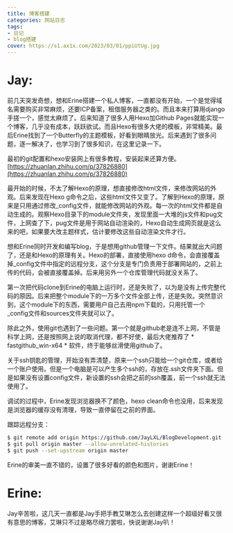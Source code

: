 ```yaml
---
title: 博客搭建
categories: 网站日志
tags: 
- 日记
- blog搭建
cover: https://s1.ax1x.com/2023/03/01/ppiUtUg.jpg
---
```

# Jay:

前几天突发奇想，想和Erine搭建一个私人博客，一直都没有开始，一个是觉得域名需要购买非常麻烦，还要ICP备案，租借服务器之类的。而且本来打算用django手搓一个，感觉太麻烦了。后来知道了很多人用Hexo加Github Pages就能实现一个博客，几乎没有成本，跃跃欲试。而且Hexo有很多大佬的模板，非常精美。最后Erine找到了一个Butterfly的主题模板，好看到眼睛放光。后来遇到了很多问题，逐一解决了，也学习到了很多知识，在这里记录一下。

最初的git配置和hexo安装网上有很多教程，安装起来还算方便。
[https://zhuanlan.zhihu.com/p/37826880](https://zhuanlan.zhihu.com/p/37826880)

最开始的时候，不太了解Hexo的原理，想直接修改html文件，来修改网站的外观。后来发现在Hexo g命令之后，这些html文件又变了。了解到Hexo的原理，原来是只用通过修改_config文件，就能修改网站的外观。每一次的html文件都是自动生成的。观察Hexo目录下的module文件夹，发现里面一大堆的js文件和pug文件，上网查了下，pug文件是用于网站自动渲染的，Hexo自动生成网页就是这么来的吧，如果要大改主题样式，估计要修改这些自动渲染文件才行。

想和Erine同时开发和编写blog，于是想用github管理一下文件。结果就出大问题了，还是和Hexo的原理有关。Hexo的部署，直接使用hexo d命令，会直接覆盖掉_config文件中指定的远程分支，这个分支是专门负责用于部署网站的，之前上传的代码，会被直接覆盖掉。后来用另外一个仓库管理代码就没关系了。

第一次把代码clone到Erine的电脑上运行时，还是失败了，以为是没有上传完整代码的原因。后来把整个module下的一万多个文件全部上传，还是失败。突然意识到，这个module下的东西，需要用户自己去用npm下载的，只用托管一个_config文件和sources文件夹就可以了。

除此之外，使用git也遇到了一些问题。第一个就是github老是连不上网，不管是科学上网，还是按照网上说的取消代理，都不好使，最后大佬推荐了 * fastgithub_win-x64 * 软件，终于能够丝滑使用github了。

关于ssh钥匙的管理，开始没有弄清楚，原来一个ssh只能给一个git仓库，或者给一个账户使用。但是一个电脑是可以产生多个ssh的，存放在.ssh文件夹下面。但是如果没有设置config文件，新设置的ssh会把之前的ssh覆盖，前一个ssh就无法使用了。

调试的过程中，Erine发现浏览器换不了颜色，hexo clean命令也没用，后来发现是浏览器的缓存没有清理，导致一直停留在之前的界面。


跟踪远程分支：
``` bash
$ git remote add origin https://github.com/JayLXL/BlogDevelopment.git
$ git pull origin master --allow-unrelated-histories
$ git push --set-upstream origin master
```

Erine的审美一直不错的，设置了很多好看的颜色和图片，谢谢Erine！

# Erine:

Jay辛苦啦，这几天一直都是Jay手把手教艾琳怎么去创建这样一个超级好看又很有意思的博客，艾琳只不过是略尽绵力罢啦，快说谢谢Jay叭！